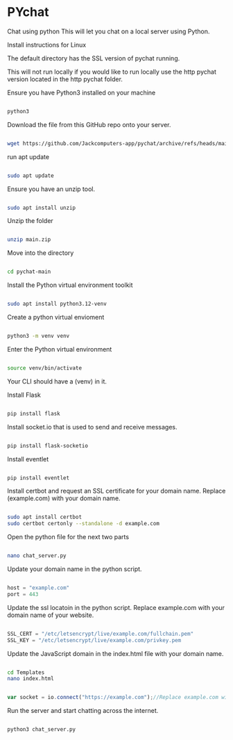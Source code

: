 # PYchat
 Chat using python
This will let you chat on a local server using Python. 

Install instructions for Linux

The default directory has the SSL version of pychat running. 

This will not run locally if you would like to run locally use the http pychat version located in the http pychat folder.

Ensure you have Python3 installed on your machine

```bash

python3

```

Download the file from this GitHub repo onto your server.

```bash

wget https://github.com/Jackcomputers-app/pychat/archive/refs/heads/main.zip

```

run apt update

```bash

sudo apt update

```

Ensure you have an unzip tool.

```bash

sudo apt install unzip

```

Unzip the folder

```bash

unzip main.zip

```

Move into the directory

```bash

cd pychat-main

```

Install the Python virtual environment toolkit

```bash

sudo apt install python3.12-venv

```

Create a python virtual envioment

```bash

python3 -m venv venv

```

Enter the Python virtual environment

```bash

source venv/bin/activate

```

Your CLI should have a (venv) in it. 

Install Flask

```bash

pip install flask

```

Install socket.io that is used to send and receive messages.

```bash

pip install flask-socketio

```

Install eventlet

```bash

pip install eventlet

```

Install certbot and request an SSL certificate for your domain name. Replace (example.com) with your domain name.

```bash

sudo apt install certbot
sudo certbot certonly --standalone -d example.com

```

Open the python file for the next two parts

```bash

nano chat_server.py

```

Update your domain name in the python script.

```python

host = "example.com"
port = 443

```

Update the ssl locatoin in the python script. Replace example.com with your domain name of your website.  


```python

SSL_CERT = "/etc/letsencrypt/live/example.com/fullchain.pem"
SSL_KEY = "/etc/letsencrypt/live/example.com/privkey.pem

```

Update the JavaScript domain in the index.html file with your domain name.


```bash

cd Templates
nano index.html

```

```javascript

var socket = io.connect("https://example.com");//Replace example.com with the domain name of your website.

```

Run the server and start chatting across the internet.

```bash

python3 chat_server.py

```
